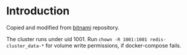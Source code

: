 # Introduction

Copied and modified from [bitnami](https://github.com/bitnami/containers/tree/main/bitnami/redis-cluster) repository.

The cluster runs under uid 1001. Run `chown -R 1001:1001 redis-cluster_data-*` for volume write permissions, if docker-compose fails.
